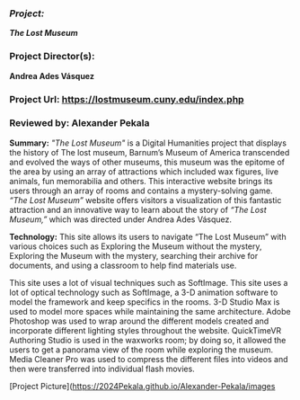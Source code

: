 ### _Project:_  
**_The Lost Museum_**

### **Project Director(s):**
**Andrea Ades Vásquez**


### **Project Url:** https://lostmuseum.cuny.edu/index.php


### **Reviewed by: Alexander Pekala**



**Summary:** 
_"The Lost Museum"_ is a Digital Humanities project that displays the history of The lost museum, Barnum’s Museum of America transcended and evolved the ways of other museums, this museum was the epitome of the area by using an array of attractions which included wax figures, live animals, fun memorabilia and others. This interactive website brings its users through an array of rooms and contains a mystery-solving game. _“The Lost Museum”_ website offers visitors a visualization of this fantastic attraction and an innovative way to learn about the story of _“The Lost Museum,”_ which was directed under Andrea Ades Vásquez.

**Technology:**
 This site allows its users to navigate “The Lost Museum” with various choices such as Exploring the Museum without the mystery, Exploring the Museum with the mystery, searching their archive for documents, and using a classroom to help find materials use. 


This site uses a lot of visual techniques such as SoftImage. This site uses a lot of optical technology such as SoftImage, a 3-D animation software to model the framework and keep specifics in the rooms. 3-D Studio Max is used to model more spaces while maintaining the same architecture. Adobe Photoshop was used to wrap around the different models created and incorporate different lighting styles throughout the website. QuickTimeVR Authoring Studio is used in the waxworks room; by doing so, it allowed the users to get a panorama view of the room while exploring the museum. Media Cleaner Pro was used to compress the different files into videos and then were transferred into individual flash movies. 

[Project Picture](https://2024Pekala.github.io/Alexander-Pekala/images

